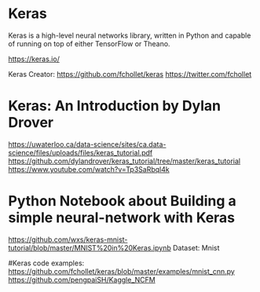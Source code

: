 # Keras

Keras is a high-level neural networks library, written in Python and capable of running on top of either TensorFlow or Theano.

https://keras.io/

Keras Creator:
https://github.com/fchollet/keras
https://twitter.com/fchollet


# Keras: An Introduction by Dylan Drover

https://uwaterloo.ca/data-science/sites/ca.data-science/files/uploads/files/keras_tutorial.pdf
https://github.com/dylandrover/keras_tutorial/tree/master/keras_tutorial
https://www.youtube.com/watch?v=Tp3SaRbql4k

# Python Notebook about Building a simple neural-network with Keras 
https://github.com/wxs/keras-mnist-tutorial/blob/master/MNIST%20in%20Keras.ipynb
Dataset: Mnist

#Keras code examples:
https://github.com/fchollet/keras/blob/master/examples/mnist_cnn.py
https://github.com/pengpaiSH/Kaggle_NCFM



